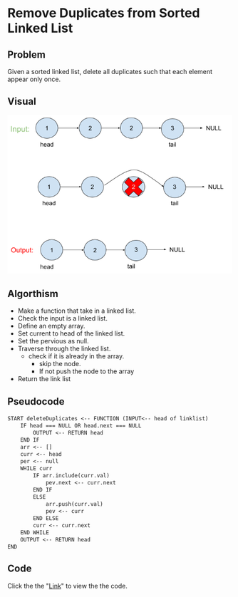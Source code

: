 # Remove Duplicates from Sorted Linked List

## Problem
Given a sorted linked list, delete all duplicates such that each element appear only once.
 
## Visual
![](removeDup.png)

## Algorthism
* Make a function that take in a linked list.
* Check the input is a linked list.
* Define an empty array.
* Set current to head of the linked list.
* Set the pervious as null.
* Traverse through the linked list.
  * check if it is already in the array.
    * skip the node.
	* If not push the node to the array
* Return the link list

## Pseudocode
```
START deleteDuplicates <-- FUNCTION (INPUT<-- head of linklist)
	IF head === NULL OR head.next === NULL
		OUTPUT <-- RETURN head
	END IF
	arr <-- []
	curr <-- head
	per <-- null
	WHILE curr
		IF arr.include(curr.val)
			pev.next <-- curr.next
		END IF
		ELSE
			arr.push(curr.val)
			pev <-- curr
		END ELSE
		curr <-- curr.next
	END WHILE
	OUTPUT <-- RETURN head
END
```

## Code
Click the the "[Link](removeDuplicates.js)" to view the the code.